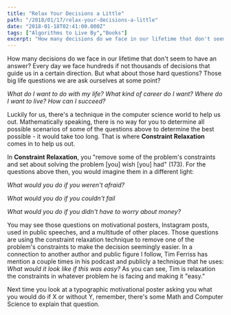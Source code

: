 ```yaml
---
title: "Relax Your Decisions a Little"
path: "/2018/01/17/relax-your-decisions-a-little"
date: "2018-01-18T02:41:00.000Z"
tags: ["Algorithms to Live By","Books"]
excerpt: "How many decisions do we face in our lifetime that don't seem to have an answer? Every day we face hundreds if not thousands of decisions that guide us in a certain direction. But what about those..."
---
```


How many decisions do we face in our lifetime that don't seem to have an answer? Every day we face hundreds if not thousands of decisions that guide us in a certain direction. But what about those hard questions? Those big life questions we are ask ourselves at some point?

*What do I want to do with my life? What kind of career do I want? Where do I want to live? How can I succeed?*

Luckily for us, there's a technique in the computer science world to help us out. Mathematically speaking, there is no way for you to determine all possible scenarios of some of the questions above to determine the best possible - it would take too long. That is where **Constraint Relaxation** comes in to help us out.

In **Constraint Relaxation**, you "remove some of the problem's constraints and set about solving the problem [you] wish [you] had" (173). For the questions above then, you would imagine them in a different light:

*What would you do if you weren't afraid?*

*What would you do if you couldn't fail*

*What would you do if you didn't have to worry about money?*

You may see those questions on motivational posters, Instagram posts, used in public speeches, and a multitude of other places. Those questions are using the constraint relaxation technique to remove one of the problem's constraints to make the decision seemingly easier. In a connection to another author and public figure I follow, Tim Ferriss has mention a couple times in his podcast and publicly a technique that he uses: *What would it look like if this was easy?* As you can see, Tim is relaxation the constraints in whatever problem he is facing and making it "easy."

Next time you look at a typographic motivational poster asking you what you would do if X or without Y, remember, there's some Math and Computer Science to explain that question.
